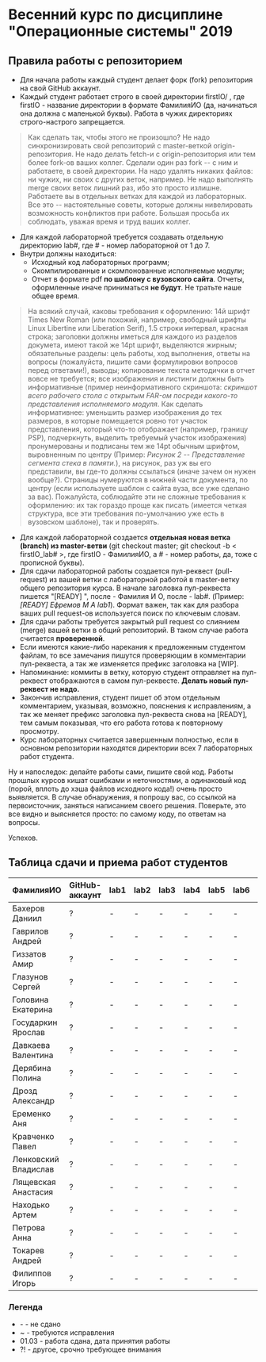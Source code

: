 # Весенний курс по дисциплине "Операционные системы" 2019

## Правила работы с репозиторием

- Для начала работы каждый студент делает форк (fork) репозитория на свой GitHub аккаунт.
- Каждый студент работает строго в своей директории firstIO/ , где firstIO - название директории в формате ФамилияИО (да, начинаться она должна с маленькой буквы). Работа в чужих директориях строго-настрого запрещается. 

> Как сделать так, чтобы этого не произошло? Не надо синхронизировать свой репозиторий с master-веткой origin-репозитория. Не надо делать fetch-и с origin-репозитория или тем более fork-ов ваших коллег. Сделали один раз fork -- с ним и работаете, в своей директории. На надо удалять никаких файлов: ни чужих, ни своих с других веток, например. Не надо выполнять merge своих веток лишний раз, ибо это просто излишне. Работаете вы в отдельных ветках для каждой из лабораторных. Все это -- настоятельные советы, которые должны нивелировать возможность конфликтов при работе. Большая просьба их соблюдать, уважая время и труд ваших коллег.

- Для каждой лабораторной требуется создавать отдельную директорию lab#, где # - номер лабораторной от 1 до 7.
- Внутри должны находиться:
    * Исходный код лабораторных программ;
    * Скомпилированные и скомпонованные исполняемые модули;
    * Отчет в формате pdf  **по шаблону с вузовского сайта**. Отчеты, оформленные иначе приниматься **не будут**. Не тратьте наше общее время.

> На всякий случай, каковы требования к оформлению: 14й шрифт Times New Roman (или похожий, например, свободный шрифты Linux Libertine или  Liberation Serif), 1.5 строки интервал, красная строка; заголовки должны иметься для каждого из разделов докумета, имеют такой же 14pt шрифт, выделяются жирным; обязательные разделы: цель работы, ход выполнения, ответы на вопросы (пожалуйста, пишите сами формулировки вопросов перед ответами!), выводы; копирование текста методички в отчет вовсе не требуется; все изображения и листинги должны быть информативные (пример неинформативного скриншота: *скриншот всего рабочего стола с открытым FAR-ом посреди какого-то представления исполняемого модуля*. Как сделать информативнее: уменьшить размер изображения до тех размеров, в которые помещается ровно тот участок представления, который что-то отображает (например, границу PSP), подчеркнуть, выделить требуемый участок изображения) пронумерованы и подписаны тем же 14pt обычным шрифтом, выровненным по центру (Пример: *Рисунок 2 -- Представление сегмента стека в памяти.*), на рисунок, раз уж вы его представили, вы где-то должны ссылаться (иначе зачем он нужен вообще?). Страницы нумеруются в нижней части документа, по центру (если используете шаблон с сайта вуза, все уже сделано за вас). Пожалуйста, соблюдайте эти не сложные требования к оформлению: их так гораздо проще как писать (имеется четкая структура, все эти требования по-умолчанию уже есть в вузовском шаблоне), так и проверять.

- Для каждой лабораторной создается **отдельная новая ветка (branch) из master-ветви** (git checkout master; git checkout -b < firstIO\_lab# >, где firstIO - ФамилияИО, а # - номер работы, да, тоже с прописной буквы).
- Для сдачи лабораторной работы создается пул-реквест (pull-request) из вашей ветки с лабораторной работой в master-ветку общего репозитория курса. В начале заголовка пул-реквеста пишется "[READY] ", после - Фамилия И О, после - lab#. (Пример: *[READY] Ефремов М А lab1*). Формат важен, так как для разбора ваших pull request-ов используется поиск по ключевым словам.
- Для сдачи работы требуется закрытый pull request со слиянием (merge) вашей ветки в общий репозиторий. В таком случае работа считается **проверенной**.
- Если имеются какие-либо нарекания к предложенным студентом файлам, то все замечания пишутся проверяющим в комментарии пул-реквеста, а так же изменяется префикс заголовка на [WIP].
- Напоминание: коммиты в ветку, которую студент отправляет на пул-реквест отображаются в самом пул-реквесте. **Делать новый пул-реквест не надо.**
- Закончив исправления, студент пишет об этом отдельным комментарием, указывая, возможно, пояснения к исправлениям, а так же меняет префикс заголовка пул-реквеста снова на [READY], тем самым показывая, что его работа готова к повторному просмотру.
- Курс лабораторных считается завершенным полностью, если в основном репозитории находятся директории всех 7 лабораторных работ студента.

Ну и напоследок: делайте работы сами, пишите свой код. Работы прошлых курсов кишат ошибками и неточностями, а одинаковый код (порой, вплоть до хэша файлов исходного кода!) очень просто выявляется. В случае обнаружения, я попрошу вас, со ссылкой на первоисточник, заняться написанием своего решения. Поверьте, это все видно и выясняется просто: по самому коду, по ответам на вопросы.

Успехов.

## Таблица сдачи и приема работ студентов

| ФамилияИО            | GitHub-аккаунт     | lab1  | lab2  | lab3  | lab4  | lab5  | lab6  | lab7  |
| -------------------- | ------------------ | ----- | ----- | ----- | ----- | ----- | ----- | ----- |
| Бахеров Даниил       | ?                  |   -   |   -   |   -   |   -   |   -   |   -   |   -   |
| Гаврилов Андрей      | ?                  |   -   |   -   |   -   |   -   |   -   |   -   |   -   |
| Гиззатов Амир        | ?                  |   -   |   -   |   -   |   -   |   -   |   -   |   -   |
| Глазунов Сергей      | ?                  |   -   |   -   |   -   |   -   |   -   |   -   |   -   |
| Головина Екатерина   | ?                  |   -   |   -   |   -   |   -   |   -   |   -   |   -   |
| Государкин Ярослав   | ?                  |   -   |   -   |   -   |   -   |   -   |   -   |   -   |
| Давкаева Валентина   | ?                  |   -   |   -   |   -   |   -   |   -   |   -   |   -   |
| Дерябина Полина      | ?                  |   -   |   -   |   -   |   -   |   -   |   -   |   -   |
| Дрозд Александр      | ?                  |   -   |   -   |   -   |   -   |   -   |   -   |   -   |
| Еременко Аня         | ?                  |   -   |   -   |   -   |   -   |   -   |   -   |   -   |
| Кравченко Павел      | ?                  |   -   |   -   |   -   |   -   |   -   |   -   |   -   |
| Ленковский Владислав | ?                  |   -   |   -   |   -   |   -   |   -   |   -   |   -   |
| Лящевская Анастасия  | ?                  |   -   |   -   |   -   |   -   |   -   |   -   |   -   |
| Находько Артем       | ?                  |   -   |   -   |   -   |   -   |   -   |   -   |   -   |
| Петрова Анна         | ?                  |   -   |   -   |   -   |   -   |   -   |   -   |   -   |
| Токарев Андрей       | ?                  |   -   |   -   |   -   |   -   |   -   |   -   |   -   |
| Филиппов Игорь       | ?                  |   -   |   -   |   -   |   -   |   -   |   -   |   -   |

### Легенда

- \- - не сдано
- ~ - требуются исправления
- 01.03 - работа сдана, дата принятия работы
- ?! - другое, срочно требующее внимания
